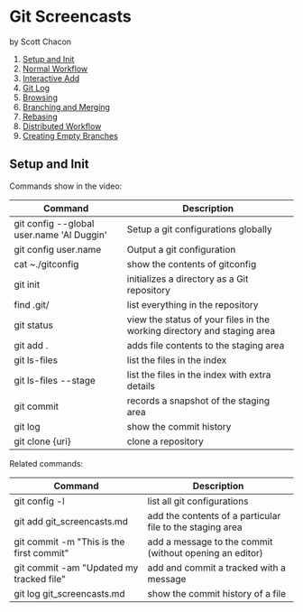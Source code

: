 # Git Screencasts 
by Scott Chacon

1. [Setup and Init](http://www.youtube.com/watch?v=Esl439M154M)
2. [Normal Workflow](http://www.youtube.com/watch?v=U1ayH6KLqxo)
3. [Interactive Add](http://www.youtube.com/watch?v=i2D2HYFlOuU)
4. [Git Log](http://www.youtube.com/watch?v=jnGbU-_m8oY)
5. [Browsing](http://www.youtube.com/watch?v=cX9nT8gQQkA)
6. [Branching and Merging](http://www.youtube.com/watch?v=tl5IDfwdvxo)
7. [Rebasing](http://www.youtube.com/watch?v=FyxiLdelSqc)
8. [Distributed Workflow](http://www.youtube.com/watch?v=KWNIKb6sftw)
9. [Creating Empty Branches](http://www.youtube.com/watch?v=vf8NVmLcqT8)

## Setup and Init

Commands show in the video:

| Command        | Description         |
| ------------- |-------------|
| git config --global user.name 'Al Duggin'     | Setup a git configurations globally |
| git config user.name     | Output a git configuration |
| cat ~./gitconfig| show the contents of gitconfig|
| git init     | initializes a directory as a Git repository |
| find .git/      | list everything in the repository      |
| git status      | view the status of your files in the working directory and staging area      |
| git add .      | adds file contents to the staging area      |
| git ls-files      | list the files in the index      |
| git ls-files --stage      | list the files in the index with extra details      |
| git commit      | records a snapshot of the staging area      |
| git log      | show the commit history      |
| git clone {uri}      | clone a repository      |


Related commands:

| Command        | Description         |
| ------------- |-------------|
| git config -l     | list all git configurations |
| git add git_screencasts.md     | add the contents of a particular file to the staging area |
| git commit -m "This is the first commit" | add a message to the commit (without opening an editor)|
| git commit -am "Updated my tracked file" | add and commit a tracked with a message|
| git log git_screencasts.md | show the commit history of a file|









